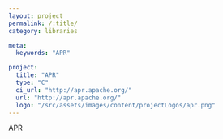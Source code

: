 ```yaml
---
layout: project
permalink: /:title/
category: libraries

meta:
  keywords: "APR"

project:
  title: "APR"
  type: "C"
  ci_url: "http://apr.apache.org/"
  url: "http://apr.apache.org/"
  logo: "/src/assets/images/content/projectLogos/apr.png"
---
```


<p>APR</p>
